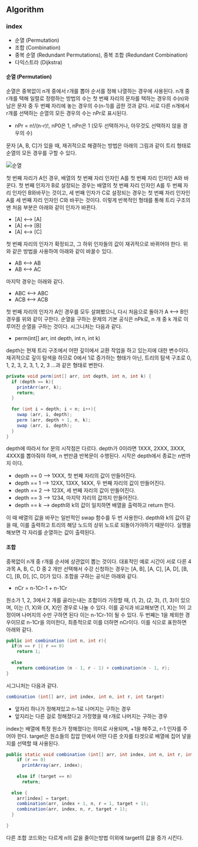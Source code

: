 



## Algorithm

### index

- 순열 (Permutation)
- 조합 (Combination)
- 중복 순열 (Redundant Permutations), 중복 조합 (Redundant Combination)
- 다익스트라 (Dijkstra)



#### 순열 (Permutation)

순열은 중복없이 n개 중에서 r개를 뽑아 순서를 정해 나열하는 경우에 사용된다. n개 중 r개를 택해 일렬로 정령하는 방법의 수는 첫 번째 자리의 문자를 택하는 경우의 수(n)와 남은 문자 중 두 번째 자리에 놓는 경우의 수(n-1)를 곱한 것과 같다. 서로 다른 n개에서 r개를 선택하는 순열의 모든 경우의 수는 nPr로 표시된다.

- nPr = n!/(n-r)!, nP0은 1, nPn은 1 (모두 선택하거나, 아무것도 선택하지 않을 경우의 수)

문자 [A, B, C]가 있을 때, 재귀적으로 해결하는 방법은 아래의 그림과 같이 트리 형태로 순열의 모든 경우를 구할 수 있다.

![순열](/Users/dhkim/Documents/Personal/Techknowledge_Interview/imege/순열.png)

첫 번째 자리가 A인 경우, 배열의 첫 번째 자리 인자인 A를 첫 번째 자리 인자인 A와 바꾼다. 첫 번째 인자가 B로 설정되는 경우는 배열의 첫 번째 자리 인자인 A를 두 번째 자리 인자인 B와바꾸는 것이고, 세 번째 인자가 C로 설정되는 경우는 첫 번째 자리 인자인 A를 세 번째 자리 인자인 C와 바꾸는 것이다. 이렇게 반복적인 형태를 통해 트리 구조의 맨 처음 부분은 아래와 같이 인자가 바뀐다.

- [A] <—> [A]
- [A] <—> [B]
- [A] <—> [C]

첫 번째 자리의 인자가 확정되고, 그 하위 인자들의 값이 재귀적으로 바뀌어야 한다. 위와 같은 방법을 사용하여 아래와 같이 바꿀수 있다.

- AB <—> AB
- AB <—> AC

마지막 경우는 아래와 같다.

- ABC <—> ABC
- ACB <—> ACB

첫 번째 자리의 인자가 A인 경우를 모두 살펴봤으니, 다시 처음으로 돌아가 A <--> B인 경우를 위와 같이 구한다. 순열을 구하는 문제의 기본 공식은 nPk로, n 개 중 k 개로 이루어진 순열을 구하는 것이다. 시그니처는 다음과 같다.

- perm(int[] arr, int depth, int n, int k)

depth는 현재 트리 구조에서 어떤 깊이에서 교환 작업을 하고 있는지에 대한 변수이다.재귀적으로 깊이 탐색을 하므로 0에서 1로 증가하는 형태가 아닌, 트리의 탐색 구조로 0, 1, 2, 3, 2, 3, 1, 2, 3 ...과 같은 형태로 변한다.

``` java
private void perm(int[] arr, int depth, int n, int k) {
  if (depth == k){
    printArr(arr, k);
    return;
  }
  
  for (int i = depth; i < n; i++){
    swap (arr, i, depth);
    perm (arr, depth + 1, n, k);
    swap (arr, i, depth);
  }
}
```

depth에 따라서 for 문의 시작점은 다르다. depth가 0이라면 1XXX, 2XXX, 3XXX, 4XXX를 뽑아줘야 하며, n 번만큼 반복문이 수행된다. 시작은 depth에서 종료는 n번까지 이다.

- depth == 0 —> 1XXX, 첫 번째 자리의 값이 만들어진다.
- depth == 1 —> 12XX, 13XX, 14XX, 두 번째 자리의 값이 만들어진다.
- depth == 2 —> 123X, 세 번째 자리의 값이 만들어진다.
- depth == 3 —> 1234, 마지막 자리의 값까지 만들어진다.
- depth == k —> depth와 k의 값이 일치하면 배열을 출력하고 return 한다.

이 때 배열의 값을 바꾸는 일반적인 swap 함수를 두 번 사용한다. depth와 k의 값이 같을 때, 이를 출력하고 트리의 해당 노드의 상위 노드로 되돌아가야하기 때문이다. 실행을 해보면 각 자리를 순열하는 값이 출력된다.



#### 조합

중복없이 n개 중 r개를 순서에 상관없이 뽑는 것이다. 대표적인 예로 시간이 서로 다른 4 과목 A, B, C, D 중 2 개만 선택해서 수강 신청하는 경우는 [A, B], [A, C], [A, D], [B, C], [B, D], [C, D]가 있다. 조합을 구하는 공식은 아래와 같다.

- nCr = n-1Cr-1 + n-1Cr

원소가 1, 2, 3에서 2 개를 골라는내는 조합이라 가정할 때, (1, 2), (2, 3), (1, 3)이 있으며, 이는 (1, X)와 (X, X)인 경우로 나눌 수 있다. 이를 공식과 비교해보면 (1, X)는 1이 고정이며 나머지의 수만 구하면 된다 이는 n-1Cr-1이 될 수 있다. 두 번째는 1을 제외한 경우이므로 n-1Cr을 의미한다, 최종적으로 이를 더하면 nCr이다. 이를 식으로 표한하면 아래와 같다.

```java
public int combination (int n, int r){
  if(n == r || r == 0)
    return 1;
  
  else
    return combination (n - 1, r - 1) + combination(n - 1, r);
}
```

시그니처는 다음과 같다.

```java
combination (int[] arr, int index, int n, int r, int target)
```

- 앞자리 하나가 정해져있고 n-1로 나머지는 구하는 경우
- 앞지리는 다른 걸로 정해졌다고 가정했을 때 r개로 나머지는 구하는 경우

index는 배열에 특정 원소가 정해졌다는 의미로 사용되며, +1을 해주고, r-1 인자를 주어야 한다. target은 원소들의 집압 안에서 어떤 다른 숫자를 타겟으로 배열에 집어 넣을지를 선택할 때 사용된다. 

```java
public static void combination (int[] arr, int index, int n, int r, int target) {
	if (r == 0)
      printArray(arr, index);
 
  	else if (target == n) 
      return;
  
  else {
    arr[index] = target;
    combination(arr, index + 1, n, r = 1, target + 1);
    combination(arr, index, n, r, target + 1);
  }
  
}
```

다른 조합 코드와는 다르게 n의 값을 줄이는방법 이외에 target의 값을 증가 시킨다.